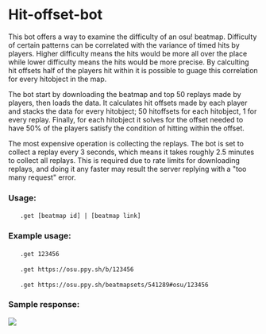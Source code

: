 # Hit-offset-bot

This bot offers a way to examine the difficulty of an osu! beatmap. Difficulty of certain patterns can be correlated with the 
variance of timed hits by players. Higher difficulty means the hits would be more all over the place while lower difficulty
means the hits would be more precise. By calculting hit offsets half of the players hit within it is possible to guage this 
correlation for every hitobject in the map.

The bot start by downloading the beatmap and top 50 replays made by players, then loads the data. It calculates hit offsets
made by each player and stacks the data for every hitobject; 50 hitoffsets for each hitobject, 1 for every replay. Finally, for
each hitobject it solves for the offset needed to have 50% of the players satisfy the condition of hitting within the offset.

The most expensive operation is collecting the replays. The bot is set to collect a replay every 3 seconds, which means it takes 
roughly 2.5 minutes to collect all replays. This is required due to rate limits for downloading replays, and doing it any faster
may result the server replying with a "too many request" error.

### Usage:
&nbsp;&nbsp;&nbsp;&nbsp;&nbsp;&nbsp;`.get [beatmap id] | [beatmap link]`

### Example usage:
&nbsp;&nbsp;&nbsp;&nbsp;&nbsp;&nbsp;`.get 123456`

&nbsp;&nbsp;&nbsp;&nbsp;&nbsp;&nbsp;`.get https://osu.ppy.sh/b/123456`

&nbsp;&nbsp;&nbsp;&nbsp;&nbsp;&nbsp;`.get https://osu.ppy.sh/beatmapsets/541289#osu/123456`


### Sample response:
![](https://i.imgur.com/adwVByh.png)
